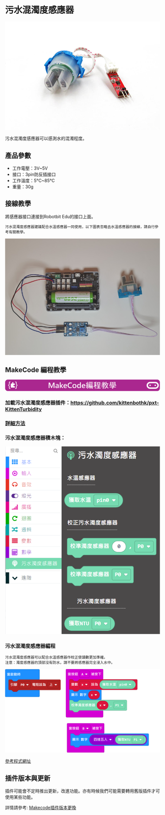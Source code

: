 # 污水混濁度感應器

![](./images/turbidity1.jpg)

污水混濁度感應器可以感測水的混濁程度。

## 產品參數

- 工作電壓：3V~5V
- 接口：3pin防反插接口
- 工作溫度：5°C~85°C
- 重量：30g

## 接線教學

將感應器接口連接到Robotbit Edu的接口上面。

    污水混濁度感應器建議配合水溫感應器一同使用，以下圖表忽略去水溫感應器的接線，請自行參考有關教學。

![](./images/turbidity_wire.jpg)

## MakeCode 編程教學

![](./PWmodules/images/mcbanner.png)

### 加載污水混濁度感應器插件：https://github.com/kittenbothk/pxt-KittenTurbidity

### [詳細方法](../Makecode/powerBrickMC)

### 污水混濁度感應器積木塊：

![](./images/turbidity2.png)

### 污水混濁度感應器編程

    污水混濁度感應器可以配合水溫感應器作校正使讀數更加準確。
    注意：濁度感應器的頂部沒有防水，請不要將感應器完全浸入水中。

![](./images/turbidity_code.png)

[參考程式網址](https://makecode.microbit.org/_WjmH6zahVTUe)

## 插件版本與更新

插件可能會不定時推出更新，改進功能。亦有時候我們可能需要轉用舊版插件才可使用某些功能。

詳情請參考: [Makecode插件版本更換](../../Makecode/makecode_extensionUpdate)